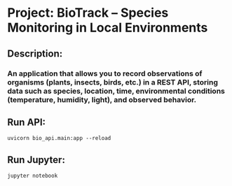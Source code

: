 # Project: BioTrack – Species Monitoring in Local Environments

## Description:

### An application that allows you to record observations of organisms (plants, insects, birds, etc.) in a REST API, storing data such as species, location, time, environmental conditions (temperature, humidity, light), and observed behavior.

## Run API:

    uvicorn bio_api.main:app --reload

## Run Jupyter:

    jupyter notebook